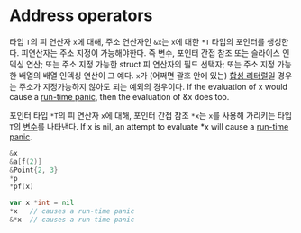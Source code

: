 # Address operators

타입 `T`의 피 연산자 `x`에 대해, 주소 연산자인 `&x`는 `x`에 대한 `*T` 타입의 포인터를 생성한다. 피연산자는 주소 지정이 가능해야한다. 즉 변수, 포인터 간접 참조 또는 슬라이스 인덱싱 연산; 또는 주소 지정 가능한 struct 피 연산자의 필드 선택자; 또는 주소 지정 가능한 배열의 배열 인덱싱 연산이 그 예다. `x`가 (어쩌면 괄호 안에 있는) [합성 리터럴](/Expressions/composite_literals.html)일 경우는 주소가 지정가능하지 않아도 되는 예외의 경우이다. If the evaluation of x would cause a [run-time panic](/Run-time%20panics/), then the evaluation of &x does too.

포인터 타입 `*T`의 피 연산자 `x`에 대해, 포인터 간접 참조 `*x`는 `x`를 사용해 가리키는 타입 `T`의 [변수](/Variables/)를 나타낸다. If x is nil, an attempt to evaluate *x will cause a [run-time panic](/Run-time%20panics/).

```go
&x
&a[f(2)]
&Point{2, 3}
*p
*pf(x)

var x *int = nil
*x   // causes a run-time panic
&*x  // causes a run-time panic
```